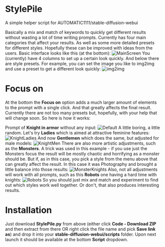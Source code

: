 # StylePile
A simple helper script for AUTOMATIC1111/stable-diffusion-webui

Basically a mix and match of keywords to quickly get different results without wasting a lot of time writing prompts. Currently has four main categories that affect your results. As well as some more detailed presets for different styles. Hopefully these can be improved with ideas from the users. Basic interface looks like this (at the bottom):
![MainScreen](https://user-images.githubusercontent.com/17021558/196465434-4bfe463b-f1c3-4bce-8860-842cb5bedb72.png)
You (currently) have 4 columns to set up a certain look quickly. And below there are style presets.
For example, you can set the image you like to img2img and use a preset to get a different look quickly:
![img2img](https://user-images.githubusercontent.com/17021558/196466057-f7e3f1fb-596b-459d-b5a5-f5d68ba101d6.png)

# Focus on
At the bottom the **Focus on** option adds a much larger amount of elements to the prompt with a single click. And that greatly affects the final result. Currently there are not too many presets but, hopefully, with your help that will change soon. So here is how it works:

Prompt of **Knight in armor** without any input:
![Default](https://user-images.githubusercontent.com/17021558/196643976-f7409711-ee6e-4a27-9524-a03827384c34.png)
A little boring, a little random. Let's try **Ladies** which is aimed at attractive feminine features:
![KnightLadies](https://user-images.githubusercontent.com/17021558/196644475-596e7c05-bed4-47cd-9afc-56ff70a4ca8c.png)
And now **Gentlemen** which does the same, but adjusted for male models:
![KnightMen](https://user-images.githubusercontent.com/17021558/196644706-2df9e416-c6f5-4247-8129-3f2ce3f66cc2.png)
There are also more artistic adjustments, such as the **Monsters**. A trick was used in this example - if you use just the Monsters focus the result will be mostly chaotic and horrifying as a monster should be. But if, as in this case, you pick a style from the menu above that can greatly affect the result. In this case it was Photography and brought a little balance into those results:
![MonsterKnights](https://user-images.githubusercontent.com/17021558/196644813-7f3184b0-1b81-4a16-a078-c8f3d7a8c419.png)
Also, not all adjustments will work with all prompts, such as this **Robots** one having a hard time with knights:
![Robots](https://user-images.githubusercontent.com/17021558/196645673-17d24ea2-bb9a-4089-9863-d5d0f6deac2e.png)
So you should just mix and match and experiment to find out which styles work well together. Or don't, that also produces interesting results.

# Installation
Just download **StylePile.py** from above (either click **Code - Download ZIP** and then extract from there OR right click the file name and pick **Save link as**) and drop it into your **stable-diffusion-webui/scripts** folder. Upon next launch it should be available at the bottom **Script** dropdown.
